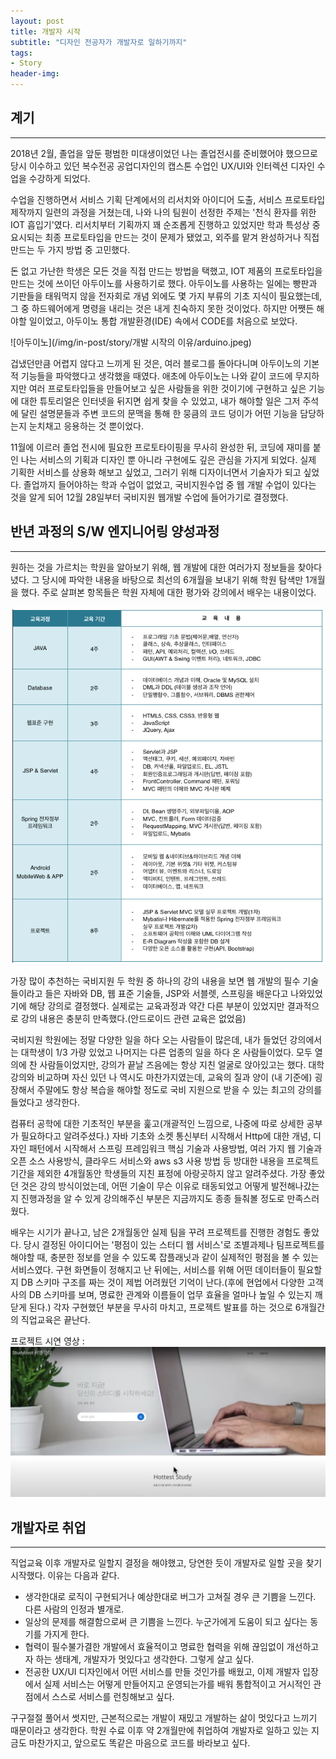 ```yaml
---
layout: post
title: 개발자 시작
subtitle: "디자인 전공자가 개발자로 일하기까지"
tags:
- Story
header-img: 
---
```



## 계기

***

2018년 2월, 졸업을 앞둔 평범한 미대생이었던 나는 졸업전시를 준비했어야 했으므로 
당시 이수하고 있던 복수전공 공업디자인의 캡스톤 수업인 UX/UI와 인터렉션 디자인 수업을 수강하게 되었다.

수업을 진행하면서 서비스 기획 단계에서의 리서치와 아이디어 도출, 서비스 프로토타입 제작까지
일련의 과정을 거쳤는데, 나와 나의 팀원이 선정한 주제는 '천식 환자를 위한 IOT 흡입기'였다. 
리서치부터 기획까지 꽤 순조롭게 진행하고 있었지만 학과 특성상 중요시되는 최종 프로토타입을 만드는 것이
문제가 됐었고, 외주를 맡겨 완성하거나 직접 만드는 두 가지 방법 중 고민했다.

돈 없고 가난한 학생은 모든 것을 직접 만드는 방법을 택했고, IOT 제품의 프로토타입을 만드는 것에 쓰이던
아두이노를 사용하기로 했다. 아두이노를 사용하는 일에는 빵판과 기판들을 태워먹지 않을 전자회로 개념 외에도
몇 가지 부류의 기초 지식이 필요했는데, 그 중 하드웨어에게 명령을 내리는 것은 내게 친숙하지 못한 것이었다.
하지만 어쨋든 해야할 일이었고, 아두이노 통합 개발환경(IDE) 속에서 CODE를 처음으로 보았다.

![아두이노](/img/in-post/story/개발 시작의 이유/arduino.jpeg)

겁냈던만큼 어렵지 않다고 느끼게 된 것은, 여러 블로그를 돌아다니며 아두이노의 기본적 기능들을 
파악했다고 생각했을 때였다. 애초에 아두이노는 나와 같이 코드에 무지하지만 여러 프로토타입들을 만들어보고
싶은 사람들을 위한 것이기에 구현하고 싶은 기능에 대한 튜토리얼은 인터넷을 뒤지면 쉽게 찾을 수 있었고, 내가 해야할 일은 그저 주석에 달린 설명문들과 주변 코드의 문맥을 통해 한 뭉큼의 코드 덩이가
어떤 기능을 담당하는지 눈치채고 응용하는 것 뿐이었다. 

11월에 이르러 졸업 전시에 필요한 프로토타이핑을 무사히 완성한 뒤, 코딩에 재미를 붙인 나는 서비스의 기획과 디자인 뿐 아니라 구현에도 깊은 관심을 가지게 되었다. 실제 기획한 서비스를 상용화 해보고 싶었고, 그러기 위해 디자이너면서 기술자가 되고 싶었다. 졸업까지 들어야하는 학과 수업이 없었고, 국비지원수업 중 웹 개발 수업이 있다는 것을 알게 되어 12월 28일부터 국비지원 웹개발 수업에 들어가기로 결정했다.

## 반년 과정의 S/W 엔지니어링 양성과정 

***

원하는 것을 가르치는 학원을 알아보기 위해, 웹 개발에 대한 여러가지 정보들을 찾아다녔다. 그 당시에 파악한 내용을 바탕으로 최선의 6개월을 보내기 위해 학원 탐색만 1개월을 했다. 주로 살펴본 항목들은 학원 자체에 대한 평가와 강의에서 배우는 내용이었다.

![](/img/in-post/story/개발%20시작의%20이유/교육내용.png)

가장 많이 추천하는 국비지원 두 학원 중 하나의 강의 내용을 보면 웹 개발의 필수 기술들이라고 들은 자바와 DB, 웹 표준 기술들, JSP와 서블렛, 스프링을 배운다고 나와있었기에 해당 강의로 결정했다. 실제로는 교육과정과 약간 다른 부분이 있었지만 결과적으로 강의 내용은 충분히 만족했다.(안드로이드 관련 교육은 없었음)

국비지원 학원에는 정말 다양한 일을 하다 오는 사람들이 많은데, 내가 들었던 강의에서는 대학생이 1/3 가량 있었고 나머지는 다른 업종의 일을 하다 온 사람들이었다. 모두 열의에 찬 사람들이었지만, 강의가 끝날 즈음에는 항상 지친 얼굴로 앉아있고는 했다. 대학 강의와 비교하며 자신 있던 나 역시도 마찬가지였는데, 교육의 질과 양이 (내 기준에) 굉장해서 주말에도 항상 복습을 해야할 정도로 국비 지원으로 받을 수 있는 최고의 강의를 들었다고 생각한다.

컴퓨터 공학에 대한 기초적인 부분을 훑고(개괄적인 느낌으로, 나중에 따로 상세한 공부가 필요하다고 알려주셨다.) 자바 기초와 소켓 통신부터 시작해서 Http에 대한 개념, 디자인 패턴에서 시작해서 스프링 프레임워크 핵심 기술과 사용방법, 여러 가지 웹 기술과 오픈 소스 사용방식, 클라우드 서비스와 aws s3 사용 방법 등 방대한 내용을 프로젝트 기간을 제외한 4개월동안 학생들의 지친 표정에 아랑곳하지 않고 알려주셨다. 가장 좋았던 것은 강의 방식이었는데, 어떤 기술이 무슨 이유로 태동되었고 어떻게 발전해나갔는지 진행과정을 알 수 있게 강의해주신 부분은 지금까지도 종종 들춰볼 정도로 만족스러웠다.

배우는 시기가 끝나고, 남은 2개월동안 실제 팀을 꾸려 프로젝트를 진행한 경험도 좋았다. 당시 결정된 아이디어는 '평점이 있는 스터디 웹 서비스'로 조별과제나 팀프로젝트를 해야할 때, 충분한 정보를 얻을 수 있도록 잡플래닛과 같이 실제적인 평점을 볼 수 있는 서비스였다. 구현 화면들이 정해지고 난 뒤에는, 서비스를 위해 어떤 데이터들이 필요할지 DB 스키마 구조를 짜는 것이 제법 어려웠던 기억이 난다.(후에 현업에서 다양한 고객사의 DB 스키마를 보며, 명료한 관계와 이름들이 업무 효율을 얼마나 높일 수 있는지 깨닫게 된다.) 각자 구현했던 부분을 무사히 마치고, 프로젝트 발표를 하는 것으로 6개월간의 직업교육은 끝난다.

프로젝트 시연 영상 : 
[![프로젝트 시연 영상](/img/in-post/story/개발%20시작의%20이유/시연영상.png)](https://www.youtube.com/watch?v=3G2u_ZsqTHE)

## 개발자로 취업

***

직업교육 이후 개발자로 일할지 결정을 해야했고, 당연한 듯이 개발자로 일할 곳을 찾기 시작했다. 이유는 다음과 같다.

- 생각한대로 로직이 구현되거나 예상한대로 버그가 고쳐질 경우 큰 기쁨을 느낀다. 다른 사람의 인정과 별개로.
- 일상의 문제를 해결함으로써 큰 기쁨을 느낀다. 누군가에게 도움이 되고 싶다는 동기를 가지게 한다.
- 협력이 필수불가결한 개발에서 효율적이고 명료한 협력을 위해 끊임없이 개선하고자 하는 생태계, 개발자가 멋있다고 생각한다. 그렇게 살고 싶다.
- 전공한 UX/UI 디자인에서 어떤 서비스를 만들 것인가를 배웠고, 이제 개발자 입장에서 실제 서비스는 어떻게 만들어지고 운영되는가를 배워 통합적이고 거시적인 관점에서 스스로 서비스를 런칭해보고 싶다.

구구절절 풀어서 썻지만, 근본적으로는 개발이 재밌고 개발하는 삶이 멋있다고 느끼기 때문이라고 생각한다. 학원 수료 이후 약 2개월만에 취업하여 개발자로 일하고 있는 지금도 마찬가지고, 앞으로도 똑같은 마음으로 코드를 바라보고 싶다.